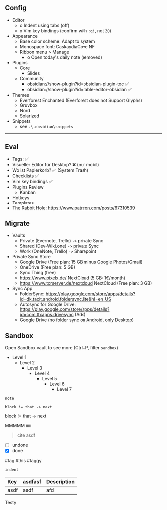 ## Config
* Editor
    * o Indent using tabs (off)
    * x Vim key bindings (confirm with `:q!`, not `ZQ`)
* Appearance
    * Base color scheme: Adapt to system
    * Monospace font: CaskaydiaCove NF
    * Ribbon menu > Manage
        * o Open today's daily note (removed)
* Plugins
    * Core
        * Slides
    * Community
        * obsidian://show-plugin?id=obsidian-plugin-toc ✅
        * obsidian://show-plugin?id=table-editor-obsidian ✅
* Themes
    * Everforest Enchanted (Everforest does not Support Glyphs)
    * Gruvbox
    * Nord
    * Solarized
* Snippets
    * see `.\.obsidian\snippets`

---
## Eval
* Tags: ✅
* Visueller Editor für Desktop? ❌ (nur mobil)
* Wo ist Papierkorb? ✅ (System Trash)
* Checklists ✅
* Vim key bindings ✅
* Plugins Review
    * Kanban
* Hotkeys
* Templates
* The Rabbit Hole: https://www.patreon.com/posts/67310539
## Migrate
* Vaults
    * Private (Evernote, Trello) `->` private Sync
    * Shared (Dev-Wiki.one) `->` private Sync
    * Work (OneNote, Trello) `->` Sharepoint
* Private Sync Store
    * Google Drive (Free plan: 15 GB minus Google Photos/Gmail)
    * OneDrive (Free plan: 5 GB)
    * Sync Thing (free)
    * https://www.pixelx.de/ NextCloud (5 GB: 1€/month)
    * https://www.tcrserver.de/nextcloud NextCloud (Free plan: 3 GB)
* Sync App
    * FolderSync: https://play.google.com/store/apps/details?id=dk.tacit.android.foldersync.lite&hl=en_US
    * Autosync for Google Drive: https://play.google.com/store/apps/details?id=com.ttxapps.drivesync (Ads)
    * Google Drive (no folder sync on Android, only Desktop)
## Sandbox
Open Sandbox vault to see more (Ctrl+P, filter `sandbox`)

* Level 1
    * Level 2
        * Level 3
            * Level 4
                * Level 5
                    * Level 6
                        * Level 7

`note`

```
block != that -> next
```

block != that -> next

MMMMM
iiiii

> cite
> asdf

- [ ] undone
- [x] done

#tag #this
#taggy

	indent

| Key                | asdfasf  | Description |
|:------------------ |:-------- |:----------- |
| asdf               | asdf     | afd         |
 
 Testy